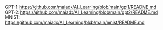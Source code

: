 GPT-1: https://github.com/maiadx/AI_Learning/blob/main/gpt1/README.md \
GPT-2: https://github.com/maiadx/AI_Learning/blob/main/gpt2/README.md \
MNIST: https://github.com/maiadx/AI_Learning/blob/main/mnist/README.md 
